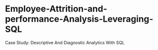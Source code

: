 # Employee-Attrition-and-performance-Analysis-Leveraging-SQL
Case Study: Descriptive And Diagnostic Analytics With SQL
